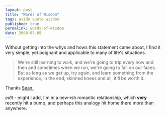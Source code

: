 ```yaml
---
layout: post
title: "Words of Wisdom"
tags: aside quote wisdom
published: true
permalink: words-of-wisdom
date: 2008-05-05
---
```


Without getting into the whys and hows this statement came about, I find it very simple, yet poignant and applicable to many of life's situations.
<blockquote>
We're still learning to walk, and we're going to trip every now and then and sometimes when we run, we're going to fall on our faces. But as long as we get up, try again, and learn something from the experience, in the end, skinned knees and all, it'll be worth it.
</blockquote>

Thanks <a href="http://www.morydd.net/">Sean.</a>

<em>edit</em> - might I add, I'm in a new-ish romantic relationship, which <strong>very</strong> recently hit a bump, and perhaps this analogy hit home there more than anywhere.
